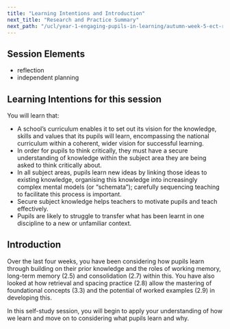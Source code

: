 ```yaml
---
title: "Learning Intentions and Introduction"
next_title: "Research and Practice Summary"
next_path: "/ucl/year-1-engaging-pupils-in-learning/autumn-week-5-ect-research-and-practice-summary"
---
```


## Session Elements

- reflection
- independent planning

## Learning Intentions for this session

You will learn that:

- A school’s curriculum enables it to set out its vision for the knowledge, skills and values that its pupils will learn, encompassing the national curriculum within a coherent, wider vision for successful learning.
- In order for pupils to think critically, they must have a secure understanding of knowledge within the subject area they are being asked to think critically about.
- In all subject areas, pupils learn new ideas by linking those ideas to existing knowledge, organising this knowledge into increasingly complex mental models (or “schemata”); carefully sequencing teaching to facilitate this process is important.
- Secure subject knowledge helps teachers to motivate pupils and teach effectively.                                                                                                                                                                    
- Pupils are likely to struggle to transfer what has been learnt in one discipline to a new or unfamiliar context.                                                                                                                                     

## Introduction

Over the last four weeks, you have been considering how pupils learn through building on their prior knowledge and the roles of working memory, long-term memory (2.5) and consolidation (2.7) within this. You have also looked at how retrieval and spacing practice (2.8) allow the mastering of foundational concepts (3.3) and the potential of worked examples (2.9) in developing this.

In this self-study session, you will begin to apply your understanding of how we learn and move on to considering what pupils learn and why.

